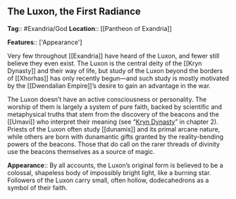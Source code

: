 ## The Luxon, the First Radiance
**Tag**:: #Exandria/God
**Location**:: [[Pantheon of Exandria]]

**Features**:: ['Appearance']

Very few throughout [[Exandria]] have heard of the Luxon, and fewer still believe they even exist. The Luxon is the central deity of the [[Kryn Dynasty]] and their way of life, but study of the Luxon beyond the borders of [[Xhorhas]] has only recently begun—and such study is mostly motivated by the [[Dwendalian Empire]]’s desire to gain an advantage in the war.

The Luxon doesn’t have an active consciousness or personality. The worship of them is largely a system of pure faith, backed by scientific and metaphysical truths that stem from the discovery of the beacons and the [[Umavi]] who interpret their meaning (see “[Kryn Dynasty](https://www.dndbeyond.com/sources/egtw/factions-and-societies#KrynDynasty "[[Kryn Dynasty]]")” in chapter 2). Priests of the Luxon often study [[dunamis]] and its primal arcane nature, while others are born with dunamantic gifts granted by the reality-bending powers of the beacons. Those that do call on the rarer threads of divinity use the beacons themselves as a source of magic.

**Appearance**:: By all accounts, the Luxon’s original form is believed to be a colossal, shapeless body of impossibly bright light, like a burning star. Followers of the Luxon carry small, often hollow, dodecahedrons as a symbol of their faith.

